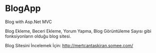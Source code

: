 # BlogApp
Blog with Asp.Net MVC

Blog Ekleme, Beceri Ekleme, Yorum Yapma, Blog Görüntüleme Sayısı gibi fonksiyonların olduğu blog sitesi.

Blog Sitesini İncelemek İçin: http://mertcantaskiran.somee.com/
